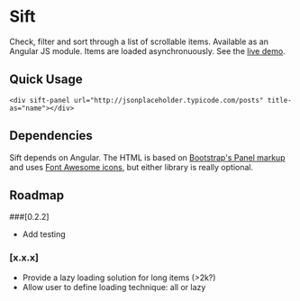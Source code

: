 # Sift
Check, filter and sort through a list of scrollable items. Available as an Angular JS module. Items are loaded asynchronuously. See the [live demo](http://fcosrno.github.io/sift/).

## Quick Usage

	<div sift-panel url="http://jsonplaceholder.typicode.com/posts" title-as="name"></div>


## Dependencies

Sift depends on Angular. The HTML is based on [Bootstrap's Panel markup](http://getbootstrap.com/components/#panels) and uses [Font Awesome icons](http://fortawesome.github.io/Font-Awesome/), but either library is really optional.

## Roadmap

###[0.2.2]
- Add testing

### [x.x.x]
- Provide a lazy loading solution for long items (>2k?)
- Allow user to define loading technique: all or lazy
